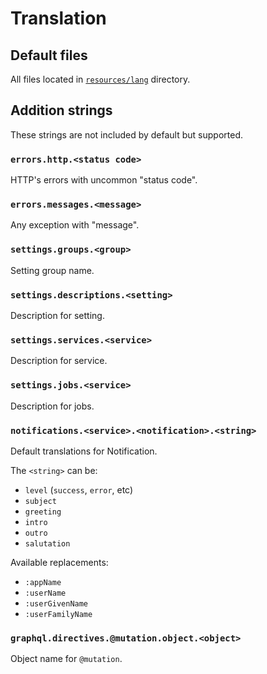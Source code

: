 # Translation

## Default files

All files located in [`resources/lang`](../resources/lang) directory.


## Addition strings

These strings are not included by default but supported.


### `errors.http.<status code>`

HTTP's errors with uncommon "status code".


### `errors.messages.<message>`

Any exception with "message".


### `settings.groups.<group>`

Setting group name.


### `settings.descriptions.<setting>`

Description for setting.


### `settings.services.<service>`

Description for service.


### `settings.jobs.<service>`

Description for jobs.


### `notifications.<service>.<notification>.<string>`

Default translations for Notification.

The `<string>` can be:

- `level` (`success`, `error`, etc)
- `subject`
- `greeting`
- `intro`
- `outro`
- `salutation`

Available replacements:

- `:appName`
- `:userName`
- `:userGivenName`
- `:userFamilyName`

### `graphql.directives.@mutation.object.<object>`

Object name for `@mutation`.
